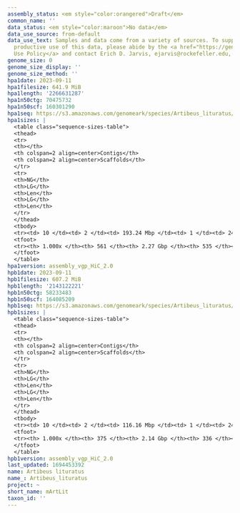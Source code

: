 ```yaml
---
assembly_status: <em style="color:orangered">Draft</em>
common_name: ''
data_status: <em style="color:maroon">No data</em>
data_use_source: from-default
data_use_text: Samples and data come from a variety of sources. To support fair and
  productive use of this data, please abide by the <a href="https://genome10k.soe.ucsc.edu/data-use-policies/">Data
  Use Policy</a> and contact Erich D. Jarvis, ejarvis@rockefeller.edu, with any questions.
genome_size: 0
genome_size_display: ''
genome_size_method: ''
hpa1date: 2023-09-11
hpa1filesize: 641.9 MiB
hpa1length: '2266631287'
hpa1n50ctg: 70475732
hpa1n50scf: 160301290
hpa1seq: https://s3.amazonaws.com/genomeark/species/Artibeus_lituratus/mArtLit1/assembly_vgp_HiC_2.0/mArtLit1.HiC.hap1.20230911.fasta.gz
hpa1sizes: |
  <table class="sequence-sizes-table">
  <thead>
  <tr>
  <th></th>
  <th colspan=2 align=center>Contigs</th>
  <th colspan=2 align=center>Scaffolds</th>
  </tr>
  <tr>
  <th>NG</th>
  <th>LG</th>
  <th>Len</th>
  <th>LG</th>
  <th>Len</th>
  </tr>
  </thead>
  <tbody>
  <tr><td> 10 </td><td> 2 </td><td> 193.24 Mbp </td><td> 1 </td><td> 244.26 Mbp </td></tr><tr><td> 20 </td><td> 3 </td><td> 180.62 Mbp </td><td> 2 </td><td> 216.81 Mbp </td></tr><tr><td> 30 </td><td> 4 </td><td> 122.86 Mbp </td><td> 4 </td><td> 180.62 Mbp </td></tr><tr><td> 40 </td><td> 6 </td><td> 101.11 Mbp </td><td> 5 </td><td> 177.55 Mbp </td></tr><tr style="background-color:#cccccc;"><td> 50 </td><td> 9 </td><td style="background-color:#88ff88;"> 70.48 Mbp </td><td> 6 </td><td style="background-color:#88ff88;"> 160.30 Mbp </td></tr><tr><td> 60 </td><td> 12 </td><td> 60.70 Mbp </td><td> 8 </td><td> 146.37 Mbp </td></tr><tr><td> 70 </td><td> 16 </td><td> 52.15 Mbp </td><td> 9 </td><td> 129.79 Mbp </td></tr><tr><td> 80 </td><td> 21 </td><td> 39.55 Mbp </td><td> 11 </td><td> 110.56 Mbp </td></tr><tr><td> 90 </td><td> 28 </td><td> 22.54 Mbp </td><td> 14 </td><td> 60.57 Mbp </td></tr><tr><td> 100 </td><td> 561 </td><td> 10.28 Kbp </td><td> 535 </td><td> 10.28 Kbp </td></tr></tbody>
  <tfoot>
  <tr><th> 1.000x </th><th> 561 </th><th> 2.27 Gbp </th><th> 535 </th><th> 2.27 Gbp </th></tr>
  </tfoot>
  </table>
hpa1version: assembly_vgp_HiC_2.0
hpb1date: 2023-09-11
hpb1filesize: 607.2 MiB
hpb1length: '2143122221'
hpb1n50ctg: 58233483
hpb1n50scf: 164085209
hpb1seq: https://s3.amazonaws.com/genomeark/species/Artibeus_lituratus/mArtLit1/assembly_vgp_HiC_2.0/mArtLit1.HiC.hap2.20230911.fasta.gz
hpb1sizes: |
  <table class="sequence-sizes-table">
  <thead>
  <tr>
  <th></th>
  <th colspan=2 align=center>Contigs</th>
  <th colspan=2 align=center>Scaffolds</th>
  </tr>
  <tr>
  <th>NG</th>
  <th>LG</th>
  <th>Len</th>
  <th>LG</th>
  <th>Len</th>
  </tr>
  </thead>
  <tbody>
  <tr><td> 10 </td><td> 2 </td><td> 116.16 Mbp </td><td> 1 </td><td> 245.58 Mbp </td></tr><tr><td> 20 </td><td> 4 </td><td> 98.51 Mbp </td><td> 2 </td><td> 215.52 Mbp </td></tr><tr><td> 30 </td><td> 7 </td><td> 72.71 Mbp </td><td> 3 </td><td> 194.47 Mbp </td></tr><tr><td> 40 </td><td> 10 </td><td> 62.55 Mbp </td><td> 5 </td><td> 179.08 Mbp </td></tr><tr style="background-color:#cccccc;"><td> 50 </td><td> 13 </td><td style="background-color:#88ff88;"> 58.23 Mbp </td><td> 6 </td><td style="background-color:#88ff88;"> 164.09 Mbp </td></tr><tr><td> 60 </td><td> 17 </td><td> 52.29 Mbp </td><td> 7 </td><td> 152.73 Mbp </td></tr><tr><td> 70 </td><td> 22 </td><td> 40.72 Mbp </td><td> 9 </td><td> 130.58 Mbp </td></tr><tr><td> 80 </td><td> 28 </td><td> 31.05 Mbp </td><td> 10 </td><td> 117.95 Mbp </td></tr><tr><td> 90 </td><td> 37 </td><td> 19.40 Mbp </td><td> 12 </td><td> 98.44 Mbp </td></tr><tr><td> 100 </td><td> 375 </td><td> 8.62 Kbp </td><td> 336 </td><td> 8.62 Kbp </td></tr></tbody>
  <tfoot>
  <tr><th> 1.000x </th><th> 375 </th><th> 2.14 Gbp </th><th> 336 </th><th> 2.14 Gbp </th></tr>
  </tfoot>
  </table>
hpb1version: assembly_vgp_HiC_2.0
last_updated: 1694453392
name: Artibeus lituratus
name_: Artibeus_lituratus
project: ~
short_name: mArtLit
taxon_id: ''
---
```

